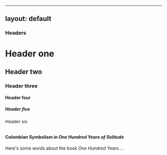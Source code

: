 ---
layout: default
--

### Headers
# Header one
## Header two
### Header three
#### Header four
##### Header five
###### Header six



#### Colombian Symbolism in _One Hundred Years of Solitude_


Here's some words about the book _One Hundred Years..._.


